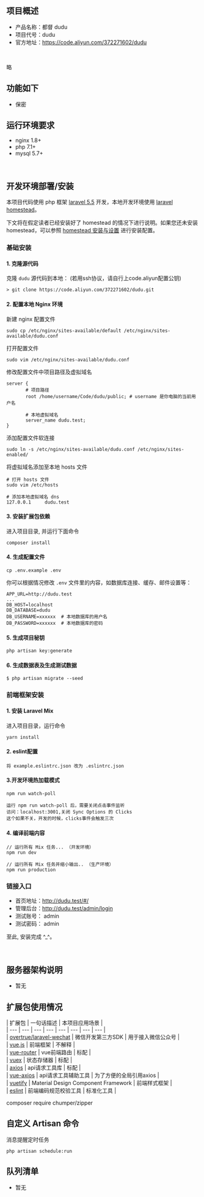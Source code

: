 ## 项目概述

* 产品名称：都督 dudu
* 项目代号：dudu
* 官方地址：https://code.aliyun.com/372271602/dudu

<br>

略

## 功能如下

- 保密

## 运行环境要求

- nginx 1.8+
- php 7.1+
- mysql 5.7+


<br>

## 开发环境部署/安装

本项目代码使用 php 框架 [laravel 5.5](https://d.laravel-china.org/docs/5.5/) 开发，本地开发环境使用 [laravel homestead](https://d.laravel-china.org/docs/5.5/homestead)。

下文将在假定读者已经安装好了 homestead 的情况下进行说明。如果您还未安装 homestead，可以参照 [homestead 安装与设置](https://laravel-china.org/docs/5.5/homestead#installation-and-setup) 进行安装配置。
<br>

### 基础安装

#### 1. 克隆源代码

克隆 `dudu` 源代码到本地： (若用ssh协议，请自行上code.aliyun配置公钥)

    > git clone https://code.aliyun.com/372271602/dudu.git

#### 2. 配置本地 Nginx 环境

新建 nginx 配置文件
    
    sudo cp /etc/nginx/sites-available/default /etc/nginx/sites-available/dudu.conf 


打开配置文件
    
    sudo vim /etc/nginx/sites-available/dudu.conf
    
修改配置文件中项目路径及虚拟域名
 ```
 server {
        # 项目路径
        root /home/username/Code/dudu/public; # username 是你电脑的当前用户名

        # 本地虚拟域名
        server_name dudu.test; 
}
 ``` 
添加配置文件软连接
    
    sudo ln -s /etc/nginx/sites-available/dudu.conf /etc/nginx/sites-enabled/
    
将虚拟域名添加至本地 hosts 文件

    # 打开 hosts 文件
    sudo vim /etc/hosts
    
    # 添加本地虚拟域名 dns
    127.0.0.1     dudu.test
    
       

#### 3. 安装扩展包依赖
进入项目目录, 并运行下面命令

	composer install

#### 4. 生成配置文件

```
cp .env.example .env
```

你可以根据情况修改 `.env` 文件里的内容，如数据库连接、缓存、邮件设置等：

```
APP_URL=http://dudu.test
...
DB_HOST=localhost
DB_DATABASE=dudu
DB_USERNAME=xxxxxx  # 本地数据库的用户名
DB_PASSWORD=xxxxxx  # 本地数据库的密码
```

#### 5. 生成项目秘钥

```shell
php artisan key:generate
```

#### 6. 生成数据表及生成测试数据

```shell
$ php artisan migrate --seed
```


### 前端框架安装

#### 1. 安装 Laravel Mix

进入项目目录，运行命令

```shell
yarn install
```

#### 2. eslint配置

```$xslt
将 example.eslintrc.json 改为 .eslintrc.json
```

#### 3.开发环境热加载模式

    npm run watch-poll

```
运行 npm run watch-poll 后，需要关闭点击事件监听
访问：localhost:3001,关闭 Sync Options 的 Clicks
这个如果不关，开发的时候，clicks事件会触发三次
```

#### 4. 编译前端内容

```shell
// 运行所有 Mix 任务... （开发环境）
npm run dev

// 运行所有 Mix 任务并缩小输出.. （生产环境）
npm run production
```


### 链接入口

* 首页地址：http://dudu.test/#/
* 管理后台：http://dudu.test/admin/login
* 测试账号： admin
* 测试密码： admin

至此, 安装完成 ^_^。

<br>

## 服务器架构说明
- 暂无


## 扩展包使用情况

| 扩展包 | 一句话描述 | 本项目应用场景 |  
| --- | --- | --- | --- | --- | --- | --- | --- |  
| [overtrue/laravel-wechat](https://github.com/overtrue/laravel-wechat) | 微信开发第三方SDK | 用于接入微信公众号 |  
| [vue.js](https://github.com/vuejs/vue) | 前端框架 | 不解释 |  
| [vue-router](https://github.com/vuejs/vue-router) | vue前端路由 | 标配 |  
| [vuex](https://github.com/vuejs/vuex) | 状态存储器 | 标配 |  
| [axios](https://github.com/axios/axios) | api请求工具库 | 标配 |  
| [vue-axios](https://github.com/imcvampire/vue-axios) | api请求工具辅助工具 | 为了方便的全局引用axios |  
| [vuetify](https://github.com/vuetifyjs/vuetify) | Material Design Component Framework | 前端样式框架 |  
| [eslint](https://github.com/eslint/eslint) | 前端编码规范校验工具 | 标准化工具 |  

composer require chumper/zipper



## 自定义 Artisan 命令

消息提醒定时任务
    
    php artisan schedule:run


## 队列清单
- 暂无
